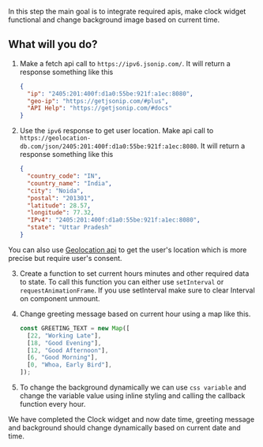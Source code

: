 In this step the main goal is to integrate required apis, make clock widget functional and change background image based on current time.

## What will you do?

1.  Make a fetch api call to `https://ipv6.jsonip.com/`. It will return a response something like this

    ```json
    {
      "ip": "2405:201:400f:d1a0:55be:921f:a1ec:8080",
      "geo-ip": "https://getjsonip.com/#plus",
      "API Help": "https://getjsonip.com/#docs"
    }
    ```

2.  Use the `ipv6` response to get user location. Make api call to `https://geolocation-db.com/json/2405:201:400f:d1a0:55be:921f:a1ec:8080`. It will return a response something like this

    ```json
    {
      "country_code": "IN",
      "country_name": "India",
      "city": "Noida",
      "postal": "201301",
      "latitude": 28.57,
      "longitude": 77.32,
      "IPv4": "2405:201:400f:d1a0:55be:921f:a1ec:8080",
      "state": "Uttar Pradesh"
    }
    ```

You can also use [Geolocation api](https://developer.mozilla.org/en-US/docs/Web/API/Geolocation_API) to get the user's location which is more precise but require user's consent.

3.  Create a function to set current hours minutes and other required data to state. To call this function you can either use `setInterval` or `requestAnimationFrame`. If you use setInterval make sure to clear Interval on component unmount.

4.  Change greeting message based on current hour using a map like this.

    ```javascript
    const GREETING_TEXT = new Map([
      [22, "Working Late"],
      [18, "Good Evening"],
      [12, "Good Afternoon"],
      [6, "Good Morning"],
      [0, "Whoa, Early Bird"],
    ]);
    ```

5.  To change the background dynamically we can use `css variable` and change the variable value using inline styling and calling the callback function every hour.

We have completed the Clock widget and now date time, greeting message and background should change dynamically based on current date and time.

